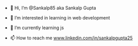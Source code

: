 - 👋 Hi, I’m @Sankalp85 aka Sankalp Gupta 
- 👀 I’m interested in learning in web development
- 🌱 I’m currently learning js

- 📫 How to reach me www.linkedin.com/in/sankalpgupta25

<!---
Sankalp85/Sankalp85 is a ✨ special ✨ repository because its `README.md` (this file) appears on your GitHub profile.
You can click the Preview link to take a look at your changes.
--->
